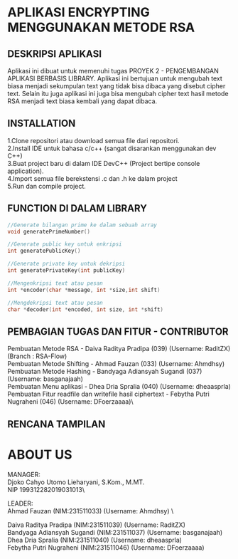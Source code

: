 # APLIKASI ENCRYPTING MENGGUNAKAN METODE RSA

## DESKRIPSI APLIKASI
Aplikasi ini dibuat untuk memenuhi tugas PROYEK 2 - PENGEMBANGAN APLIKASI BERBASIS LIBRARY.
Aplikasi ini bertujuan untuk mengubah text biasa menjadi sekumpulan text yang tidak bisa dibaca yang disebut cipher text. Selain itu juga aplikasi ini juga bisa mengubah cipher text hasil metode RSA menjadi text biasa kembali yang dapat dibaca.

## INSTALLATION
1.Clone repositori atau download semua file dari repositori.\
2.Install IDE untuk bahasa c/c++ (sangat disarankan menggunakan dev C++)\
3.Buat project baru di dalam IDE DevC++ (Project bertipe console application).\
4.Import semua file berekstensi .c dan .h ke dalam project\
5.Run dan compile project.

## FUNCTION DI DALAM LIBRARY
```c
//Generate bilangan prime ke dalam sebuah array
void generatePrimeNumber()
```

```c
//Generate public key untuk enkripsi
int generatePublicKey()
```

```c
//Generate private key untuk dekripsi
int generatePrivateKey(int publicKey)
```

```c
//Mengenkripsi text atau pesan
int *encoder(char *message, int *size,int shift)
```

```c
//Mengdekripsi text atau pesan
char *decoder(int *encoded, int size, int *shift)
```


## PEMBAGIAN TUGAS DAN FITUR - CONTRIBUTOR
Pembuatan Metode RSA - Daiva Raditya Pradipa (039) (Username: RaditZX) (Branch :  RSA-Flow)\
Pembuatan Metode Shifting - Ahmad Fauzan (033) (Username: Ahmdhsy) \
Pembuatan Metode Hashing - Bandyaga Adiansyah Sugandi (037) (Username: basganajaah) \
Pembuatan Menu aplikasi - Dhea Dria Spralia (040) (Username: dheaasprla) \
Pembuatan Fitur readfile dan writefile hasil ciphertext - Febytha Putri Nugraheni (046) (Username: DFoerzaaaa)\

## RENCANA TAMPILAN


# ABOUT US
MANAGER:\
Djoko Cahyo Utomo Lieharyani, S.Kom., M.MT. \
NIP 199312282019031013\

LEADER:\
Ahmad Fauzan (NIM:231511033) (Username: Ahmdhsy) \

Daiva Raditya Pradipa (NIM:231511039) (Username: RaditZX)\
Bandyaga Adiansyah Sugandi (NIM:231511037) (Username: basganajaah) \
Dhea Dria Spralia (NIM:231511040) (Username: dheaasprla) \
Febytha Putri Nugraheni (NIM:231511046) (Username: DFoerzaaaa)
